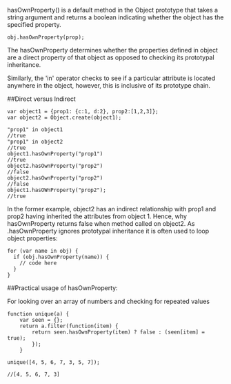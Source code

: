 hasOwnProperty() is a default method in the Object prototype that takes a string argument and returns a boolean indicating whether the object has the specified property.

	obj.hasOwnProperty(prop);

The hasOwnProperty determines whether the properties defined in object are a direct property of that object as opposed to checking its prototypal inheritance.

Similarly, the 'in' operator checks to see if a particular attribute is located anywhere in the object, however, this is inclusive of its prototype chain.

##Direct versus Indirect

	var object1 = {prop1: {c:1, d:2}, prop2:[1,2,3]};
	var object2 = Object.create(object1);

	"prop1" in object1
	//true
	"prop1" in object2
	//true
	object1.hasOwnProperty("prop1")
	//true
	object2.hasOwnProperty("prop2")
	//false
	object2.hasOwnProperty("prop2")
	//false
	object1.hasOWnProperty("prop2");
	//true

In the former example, object2 has an indirect relationship with prop1 and prop2 having inherited the attributes from object 1. Hence, why hasOwnProperty returns false when method called on object2. As .hasOwnProperty ignores prototypal inheritance it is often used to loop object properties:

	for (var name in obj) {
	  if (obj.hasOwnProperty(name)) {
	    // code here
	  }
	}

##Practical usage of hasOwnProperty:

For looking over an array of numbers and checking for repeated values

	function unique(a) {
		var seen = {};
		return a.filter(function(item) {
			return seen.hasOwnProperty(item) ? false : (seen[item] = true);
			});
		}

	unique([4, 5, 6, 7, 3, 5, 7]);

	//[4, 5, 6, 7, 3]
